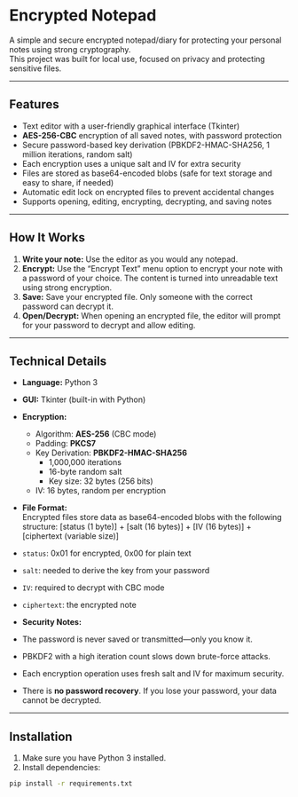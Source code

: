 # Encrypted Notepad

A simple and secure encrypted notepad/diary for protecting your personal notes using strong cryptography.  
This project was built for local use, focused on privacy and protecting sensitive files.

---

## Features

- Text editor with a user-friendly graphical interface (Tkinter)
- **AES-256-CBC** encryption of all saved notes, with password protection
- Secure password-based key derivation (PBKDF2-HMAC-SHA256, 1 million iterations, random salt)
- Each encryption uses a unique salt and IV for extra security
- Files are stored as base64-encoded blobs (safe for text storage and easy to share, if needed)
- Automatic edit lock on encrypted files to prevent accidental changes
- Supports opening, editing, encrypting, decrypting, and saving notes

---

## How It Works

1. **Write your note:** Use the editor as you would any notepad.
2. **Encrypt:** Use the “Encrypt Text” menu option to encrypt your note with a password of your choice. The content is turned into unreadable text using strong encryption.
3. **Save:** Save your encrypted file. Only someone with the correct password can decrypt it.
4. **Open/Decrypt:** When opening an encrypted file, the editor will prompt for your password to decrypt and allow editing.

---

## Technical Details

- **Language:** Python 3
- **GUI:** Tkinter (built-in with Python)
- **Encryption:**  
  - Algorithm: **AES-256** (CBC mode)
  - Padding: **PKCS7**
  - Key Derivation: **PBKDF2-HMAC-SHA256**  
    - 1,000,000 iterations  
    - 16-byte random salt  
    - Key size: 32 bytes (256 bits)
  - IV: 16 bytes, random per encryption
- **File Format:**  
  Encrypted files store data as base64-encoded blobs with the following structure:
  [status (1 byte)] + [salt (16 bytes)] + [IV (16 bytes)] + [ciphertext (variable size)]

- `status`: 0x01 for encrypted, 0x00 for plain text
- `salt`: needed to derive the key from your password
- `IV`: required to decrypt with CBC mode
- `ciphertext`: the encrypted note
- **Security Notes:**  
- The password is never saved or transmitted—only you know it.
- PBKDF2 with a high iteration count slows down brute-force attacks.
- Each encryption operation uses fresh salt and IV for maximum security.
- There is **no password recovery**. If you lose your password, your data cannot be decrypted.


---

## Installation

1. Make sure you have Python 3 installed.
2. Install dependencies:
 ```bash
 pip install -r requirements.txt